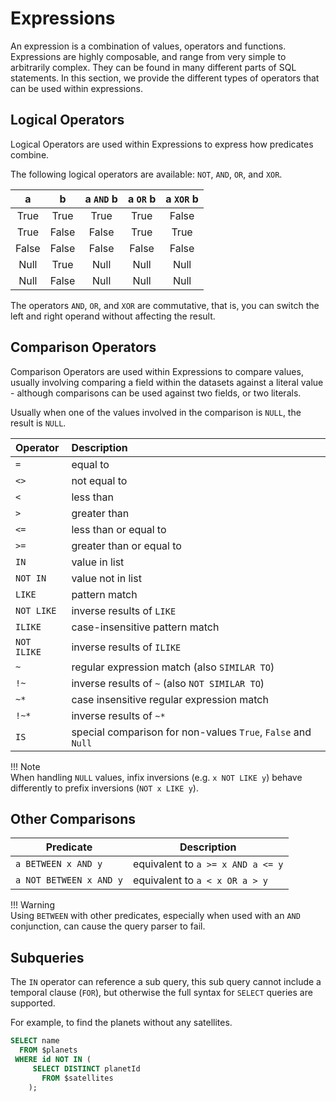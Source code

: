 # Expressions

An expression is a combination of values, operators and functions. Expressions are highly composable, and range from very simple to arbitrarily complex. They can be found in many different parts of SQL statements. In this section, we provide the different types of operators that can be used within expressions.

## Logical Operators

Logical Operators are used within Expressions to express how predicates combine.

The following logical operators are available: `NOT`, `AND`, `OR`, and `XOR`.

| a     | b     | a `AND` b | a `OR` b | a `XOR` b |
| :---: | :---: | :-------: | :------: | :-------: |
| True  | True  | True      | True     | False     |
| True  | False | False     | True     | True      |
| False | False | False     | False    | False     |
| Null  | True  | Null      | Null     | Null      |
| Null  | False | Null      | Null     | Null      |

The operators `AND`, `OR`, and `XOR` are commutative, that is, you can switch the left and right operand without affecting the result.

## Comparison Operators

Comparison Operators are used within Expressions to compare values, usually involving comparing a field within the datasets against a literal value - although comparisons can be used against two fields, or two literals.

Usually when one of the values involved in the comparison is `NULL`, the result is `NULL`.

Operator     | Description                   
:----------- | :-----------------------------
`=`          | equal to               
`<>`         | not equal to  
`<`          | less than                     
`>`          | greater than                
`<=`         | less than or equal to        
`>=`         | greater than or equal to                  
`IN`         | value in list              
`NOT IN`     | value not in list            
`LIKE`       | pattern match           
`NOT LIKE`   | inverse results of `LIKE`         
`ILIKE`      | case-insensitive pattern match 
`NOT ILIKE`  | inverse results of `ILIKE`     
`~`          | regular expression match (also `SIMILAR TO`)     
`!~`         | inverse results of `~` (also `NOT SIMILAR TO`)
`~*`         | case insensitive regular expression match
`!~*`        | inverse results of `~*`
`IS`         | special comparison for non-values `True`, `False` and `Null`

!!! Note  
    When handling `NULL` values, infix inversions (e.g. `x NOT LIKE y`) behave differently to prefix inversions (`NOT x LIKE y`).

## Other Comparisons

Predicate               | Description
----------------------- | ---------------------------------
`a BETWEEN x AND y`     | equivalent to `a >= x AND a <= y`
`a NOT BETWEEN x AND y` | equivalent to `a < x OR a > y`

!!! Warning  
    Using `BETWEEN` with other predicates, especially when used with an `AND` conjunction, can cause the query parser to fail. 

## Subqueries

The `IN` operator can reference a sub query, this sub query cannot include a temporal clause (`FOR`), but otherwise the full syntax for `SELECT` queries are supported.

For example, to find the planets without any satellites.

~~~sql
SELECT name
  FROM $planets
 WHERE id NOT IN (
     SELECT DISTINCT planetId
       FROM $satellites
    );
~~~
